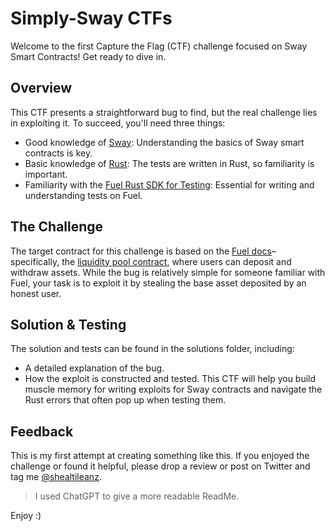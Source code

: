 # Simply-Sway CTFs
Welcome to the first Capture the Flag (CTF) challenge focused on Sway Smart Contracts! Get ready to dive in.

## Overview
This CTF presents a straightforward bug to find, but the real challenge lies in exploiting it. To succeed, you'll need three things:

- Good knowledge of [Sway](https://docs.fuel.network/docs/sway/): Understanding the basics of Sway smart contracts is key.
- Basic knowledge of [Rust](https://doc.rust-lang.org/book/): The tests are written in Rust, so familiarity is important.
- Familiarity with the [Fuel Rust SDK for Testing](https://docs.fuel.network/docs/fuels-rs/): Essential for writing and understanding tests on Fuel.

## The Challenge
The target contract for this challenge is based on the [Fuel docs](https://docs.fuel.network/docs/)– specifically, the [liquidity pool contract](https://docs.fuel.network/docs/fuels-rs/cookbook/deposit-and-withdraw/), where users can deposit and withdraw assets. While the bug is relatively simple for someone familiar with Fuel, your task is to exploit it by stealing the base asset deposited by an honest user.

## Solution & Testing
The solution and tests can be found in the solutions folder, including:

- A detailed explanation of the bug.
- How the exploit is constructed and tested.
This CTF will help you build muscle memory for writing exploits for Sway contracts and navigate the Rust errors that often pop up when testing them.

## Feedback
This is my first attempt at creating something like this. If you enjoyed the challenge or found it helpful, please drop a review or post on Twitter and tag me [@shealtileanz](https://x.com/shealtielanz).


> I used ChatGPT to give a more readable ReadMe.

Enjoy :)
